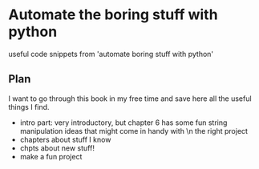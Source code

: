 # Automate the boring stuff with python
useful code snippets from 'automate boring stuff with python'

## Plan

I want to go through this book in my free time and save here all the useful things I find. 

- intro part: very introductory, but chapter 6 has some fun string manipulation ideas that might come in handy with \n the right project
- chapters about stuff I know
- chpts about new stuff!
- make a fun project  


